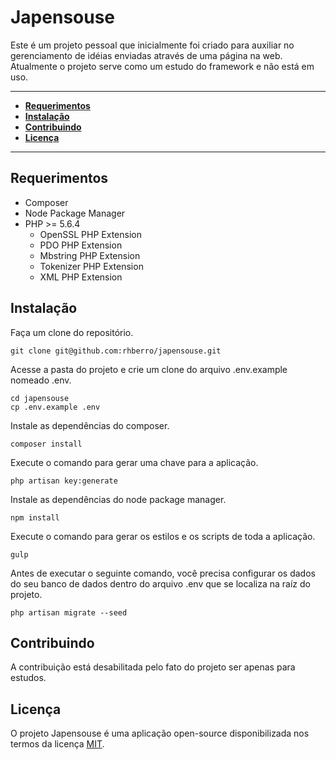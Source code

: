 # Japensouse

Este é um projeto pessoal que inicialmente foi criado para auxiliar no gerenciamento de idéias enviadas através de uma página na web. Atualmente o projeto serve como um estudo do framework e não está em uso.

---

- [**Requerimentos**](#requerimentos)
- [**Instalação**](#instalação)
- [**Contribuindo**](#contribuindo)
- [**Licença**](#licença)

---

## Requerimentos

- Composer
- Node Package Manager
- PHP >= 5.6.4
    - OpenSSL PHP Extension
    - PDO PHP Extension
    - Mbstring PHP Extension
    - Tokenizer PHP Extension
    - XML PHP Extension

## Instalação

Faça um clone do repositório.

```
git clone git@github.com:rhberro/japensouse.git
```

Acesse a pasta do projeto e crie um clone do arquivo .env.example nomeado .env.

```
cd japensouse
cp .env.example .env
```

Instale as dependências do composer.

```
composer install
```

Execute o comando para gerar uma chave para a aplicação.

```
php artisan key:generate
```

Instale as dependências do node package manager.

```
npm install
```

Execute o comando para gerar os estilos e os scripts de toda a aplicação.

```
gulp
```

Antes de executar o seguinte comando, você precisa configurar os dados do seu banco de dados dentro do arquivo .env que se localiza na raíz do projeto.

```
php artisan migrate --seed
```

## Contribuindo

A contribuição está desabilitada pelo fato do projeto ser apenas para estudos.

## Licença

O projeto Japensouse é uma aplicação open-source disponibilizada nos termos da  licença [MIT](http://opensource.org/licenses/MIT).
